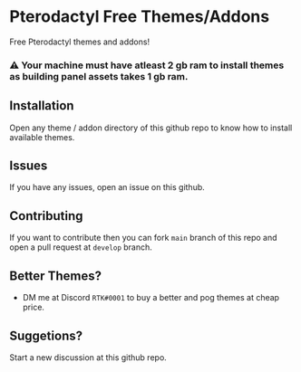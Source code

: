 # Pterodactyl Free Themes/Addons
Free Pterodactyl themes and addons!


### **⚠️ Your machine must have atleast 2 gb ram to install themes as building panel assets takes 1 gb ram.**


## Installation
Open any theme / addon directory of this github repo to know how to install available themes.

## Issues
If you have any issues, open an issue on this github.

## Contributing 
If you want to contribute then you can fork `main` branch of this repo and open a pull request at `develop` branch.

## Better Themes?
- DM me at Discord `RTK#0001` to buy a better and pog themes at cheap price.

## Suggetions?
Start a new discussion at this github repo.
